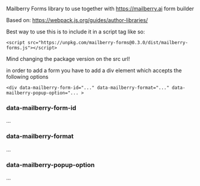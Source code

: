 Mailberry Forms library to use together with https://mailberry.ai form builder 

Based on: https://webpack.js.org/guides/author-libraries/

Best way to use this is to include it in a script tag like so:

`<script src="https://unpkg.com/mailberry-forms@0.3.0/dist/mailberry-forms.js"></script>`

Mind changing the package version on the src url!

in order to add a form you have to add a div element which accepts the following options

`<div data-mailberry-form-id="..." data-mailberry-format="..." data-mailberry-popup-option="... >`

### data-mailberry-form-id
...

### data-mailberry-format
...

### data-mailberry-popup-option
...

